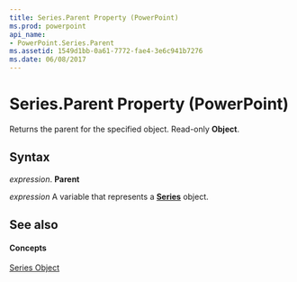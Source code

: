 ```yaml
---
title: Series.Parent Property (PowerPoint)
ms.prod: powerpoint
api_name:
- PowerPoint.Series.Parent
ms.assetid: 1549d1bb-0a61-7772-fae4-3e6c941b7276
ms.date: 06/08/2017
---
```



# Series.Parent Property (PowerPoint)

Returns the parent for the specified object. Read-only **Object**.


## Syntax

 _expression_. **Parent**

 _expression_ A variable that represents a **[Series](series-object-powerpoint.md)** object.


## See also


#### Concepts


[Series Object](series-object-powerpoint.md)

